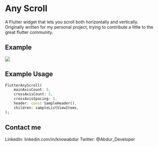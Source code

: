 # Any Scroll

A Flutter widget that lets you scroll both horizontally and vertically. Originally written for my personal project, trying to contribute a little to the great flutter community.

## Example

![](gif/any_scroll_example.gif)

## Example Usage
```dart
FlutterAnyScroll(
    mainAxisCount: 5,
    crossAxisCount: 5,
    crossAxisSpacing: 5,
    header: const SampleHeader(),
    children: sampleListViewItems,
);
```

## Contact me
 LinkedIn: linkedin.com/in/knowabdur
 Twitter: @Abdur_Developer

